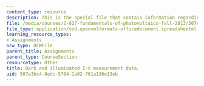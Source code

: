 ```yaml
---
content_type: resource
description: This is the special file that contain information regarding courses.
file: /media/courses/2-627-fundamentals-of-photovoltaics-fall-2013/507e3bc48edc57841a02761a136e13eb_MIT2_627F13_pset3_q1data.xlsx
file_type: application/vnd.openxmlformats-officedocument.spreadsheetml.sheet
learning_resource_types:
- Assignments
ocw_type: OCWFile
parent_title: Assignments
parent_type: CourseSection
resourcetype: Other
title: Dark and illuminated I-V measurement data.
uid: 507e3bc4-8edc-5784-1a02-761a136e13eb
---
```

